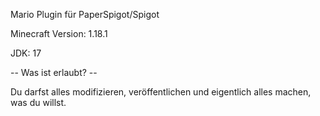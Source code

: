 Mario Plugin für PaperSpigot/Spigot

Minecraft Version: 1.18.1

JDK: 17


-- Was ist erlaubt? --

Du darfst alles modifizieren, veröffentlichen und eigentlich alles machen, was du willst.
